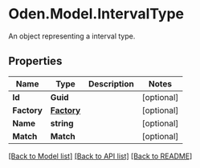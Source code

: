 # Oden.Model.IntervalType
An object representing a interval type.

## Properties

Name | Type | Description | Notes
------------ | ------------- | ------------- | -------------
**Id** | **Guid** |  | [optional] 
**Factory** | [**Factory**](Factory.md) |  | [optional] 
**Name** | **string** |  | [optional] 
**Match** | **Match** |  | [optional] 

[[Back to Model list]](../README.md#documentation-for-models) [[Back to API list]](../README.md#documentation-for-api-endpoints) [[Back to README]](../README.md)

